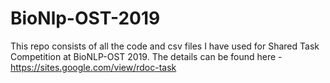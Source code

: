 # BioNlp-OST-2019

This repo consists of all the code and csv files I have used for Shared Task Competition at BioNLP-OST 2019. The details can be found here - https://sites.google.com/view/rdoc-task
